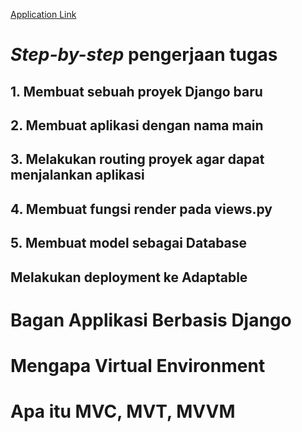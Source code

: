 [Application Link](https://albionstorage.adaptable.app/main/)

# _Step-by-step_ pengerjaan tugas
## 1. Membuat sebuah proyek Django baru
## 2. Membuat aplikasi dengan nama main
## 3. Melakukan routing proyek agar dapat menjalankan aplikasi
## 4. Membuat fungsi render pada views.py
## 5. Membuat model sebagai Database 
## Melakukan deployment ke Adaptable

# Bagan Applikasi Berbasis Django
# Mengapa Virtual Environment
# Apa itu MVC, MVT, MVVM
